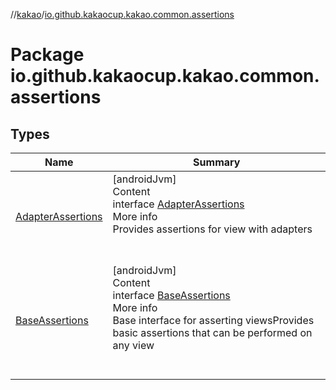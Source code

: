 //[kakao](../../index.md)/[io.github.kakaocup.kakao.common.assertions](index.md)



# Package io.github.kakaocup.kakao.common.assertions  


## Types  
  
|  Name |  Summary | 
|---|---|
| <a name="io.github.kakaocup.kakao.common.assertions/AdapterAssertions///PointingToDeclaration/"></a>[AdapterAssertions](-adapter-assertions/index.md)| <a name="io.github.kakaocup.kakao.common.assertions/AdapterAssertions///PointingToDeclaration/"></a>[androidJvm]  <br>Content  <br>interface [AdapterAssertions](-adapter-assertions/index.md)  <br>More info  <br>Provides assertions for view with adapters  <br><br><br>|
| <a name="io.github.kakaocup.kakao.common.assertions/BaseAssertions///PointingToDeclaration/"></a>[BaseAssertions](-base-assertions/index.md)| <a name="io.github.kakaocup.kakao.common.assertions/BaseAssertions///PointingToDeclaration/"></a>[androidJvm]  <br>Content  <br>interface [BaseAssertions](-base-assertions/index.md)  <br>More info  <br>Base interface for asserting viewsProvides basic assertions that can be performed on any view  <br><br><br>|

